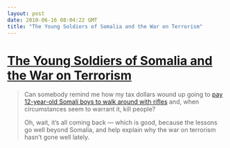 ```yaml
---
layout: post
date: 2010-06-16 08:04:22 GMT
title: "The Young Soldiers of Somalia and the War on Terrorism"
---
```

# [The Young Soldiers of Somalia and the War on Terrorism](http://opinionator.blogs.nytimes.com/2010/06/15/a-lesson-from-somali-boys/)

> Can somebody remind me how my tax dollars wound up going to [pay 12-year-old Somali boys to walk around with rifles](http://www.nytimes.com/2010/06/14/world/africa/14somalia.html) and, when circumstances seem to warrant it, kill people?
>
> Oh, wait, it’s all coming back — which is good, because the lessons go well beyond Somalia, and help explain why the war on terrorism hasn’t gone well lately.